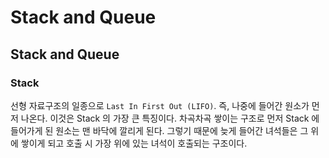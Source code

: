 # Stack and Queue

## **Stack and Queue**

### **Stack**

선형 자료구조의 일종으로 `Last In First Out (LIFO)`. 즉, 나중에 들어간 원소가 먼저 나온다. 이것은 Stack 의 가장 큰 특징이다. 차곡차곡 쌓이는 구조로 먼저 Stack 에 들어가게 된 원소는 맨 바닥에 깔리게 된다. 그렇기 때문에 늦게 들어간 녀석들은 그 위에 쌓이게 되고 호출 시 가장 위에 있는 녀석이 호출되는 구조이다.

